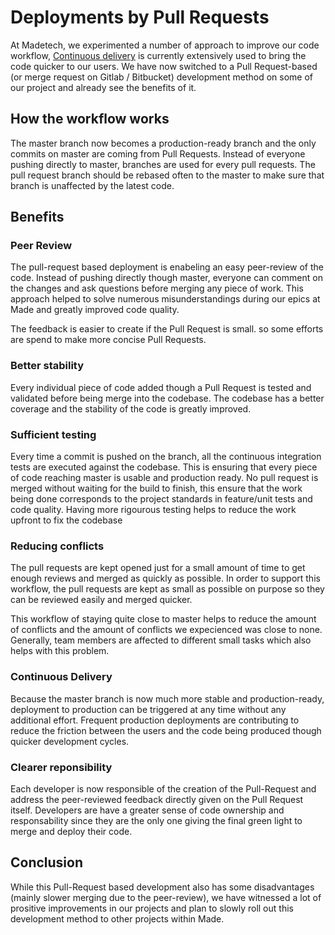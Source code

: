 # Deployments by Pull Requests

At Madetech, we experimented a number of approach to improve our code workflow, [Continuous delivery](what-is-continuous-delivery) is currently extensively used to bring the code quicker to our users.
We have now switched to a Pull Request-based (or merge request on Gitlab / Bitbucket) development method on some of our project and already see the benefits of it.

## How the workflow works

The master branch now becomes a production-ready branch and the only commits on master are coming from Pull Requests.
Instead of everyone pushing directly to master, branches are used for every pull requests.
The pull request branch should be rebased often to the master to make sure that branch is unaffected by the latest code.

## Benefits

### Peer Review

The pull-request based deployment is enabeling an easy peer-review of the code. Instead of pushing directly though master, everyone can comment on the changes and ask questions before merging any piece of work. This approach helped to solve numerous misunderstandings during our epics at Made and greatly improved code quality.

The feedback is easier to create if the Pull Request is small. so some efforts are spend to make more concise Pull Requests.

### Better stability

Every individual piece of code added though a Pull Request is tested and validated before being merge into the codebase. The codebase has a better coverage and the stability of the code is greatly improved.


### Sufficient testing

Every time a commit is pushed on the branch, all the continuous integration tests are executed against the codebase. This is ensuring that every piece of code reaching master is usable and production ready.
No pull request is merged without waiting for the build to finish, this ensure that the work being done corresponds to the project standards in feature/unit tests and code quality.
Having more rigourous testing helps to reduce the work upfront to fix the codebase 

### Reducing conflicts

The pull requests are kept opened just for a small amount of time to get enough reviews and merged as quickly as possible. In order to support this workflow, the pull requests are kept as small as possible on purpose so they can be reviewed easily and merged quicker.

This workflow of staying quite close to master helps to reduce the amount of conflicts and the amount of conflicts we expecienced was close to none. Generally, team members are affected to different small tasks which also helps with this problem. 

### Continuous Delivery

Because the master branch is now much more stable and production-ready, deployment to production can be triggered at any time without any additional effort.
Frequent production deployments are contributing to reduce the friction between the users and the code being produced though quicker development cycles.


### Clearer reponsibility

Each developer is now responsible of the creation of the Pull-Request and address the peer-reviewed feedback directly given on the Pull Request itself. Developers are have a greater sense of code ownership and responsability since they are the only one giving the final green light to merge and deploy their code.  

## Conclusion

While this Pull-Request based development also has some disadvantages (mainly slower merging due to the peer-review), we have witnessed a lot of prositive improvements in our projects and plan to slowly roll out this development method to other projects within Made.
